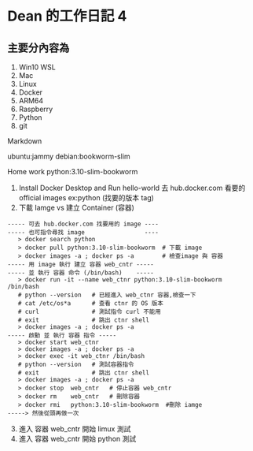 # Dean 的工作日記 4
## 主要分內容為
1. Win10 WSL
2. Mac 
3. Linux
4. Docker
5. ARM64
6. Raspberry 
7. Python
8. git  


Markdown

ubuntu:jammy
debian:bookworm-slim


Home work python:3.10-slim-bookworm 
1. Install Docker Desktop and Run hello-world
   去 hub.docker.com 看要的 official images ex:python (找要的版本 tag)
2. 下載 Iamge vs 建立 Container (容器) 
```
----- 可去 hub.docker.com 找要用的 image ----
----- 也可指令尋找 image                 ----
   > docker search python    
   > docker pull python:3.10-slim-bookworm  # 下載 image
   > docker images -a ; docker ps -a        # 檢查image 與 容器
----- 用 image 執行 建立 容器 web_cntr -----
----- 並 執行 容器 命令 (/bin/bash)    -----
   > docker run -it --name web_ctnr python:3.10-slim-bookworm /bin/bash  
   # python --version   # 已經進入 web_ctnr 容器,檢查一下
   # cat /etc/os*a      # 查看 ctnr 的 OS 版本
   # curl               # 測試指令 curl 不能用
   # exit               # 跳出 ctnr shell 
   > docker images -a ; docker ps -a
----- 啟動 並 執行 容器 指令 -----
   > docker start web_ctnr 
   > docker images -a ; docker ps -a
   > docker exec -it web_ctnr /bin/bash
   # python --version   # 測試容器指令
   # exit               # 跳出 ctnr shell 
   > docker images -a ; docker ps -a
   > docker stop  web_cntr   # 停止容器 web_cntr
   > docker rm    web_cntr   # 刪除容器
   > docker rmi   python:3.10-slim-bookworm  #刪除 iamge
-----> 然後從頭再做一次

   ``` 

3. 進入 容器 web_cntr 開始 limux 測試
3. 進入 容器 web_cntr 開始 python 測試

